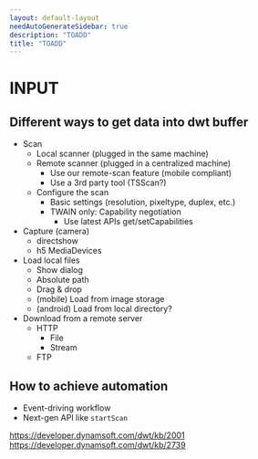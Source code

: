 ```yaml
---
layout: default-layout
needAutoGenerateSidebar: true
description: "TOADD"
title: "TOADD"
---
```


# INPUT

## Different ways to get data into dwt buffer

- Scan
    - Local scanner (plugged in the same machine)
    - Remote scanner (plugged in a centralized machine)
        - Use our remote-scan feature (mobile compliant)
        - Use a 3rd party tool (TSScan?)
    - Configure the scan
        - Basic settings (resolution, pixeltype, duplex, etc.)
        - TWAIN only: Capability negotiation
            - Use latest APIs get/setCapabilities
- Capture (camera)
    - directshow
    - h5 MediaDevices
- Load local files
    - Show dialog
    - Absolute path
    - Drag & drop
    - (mobile) Load from image storage 
    - (android) Load from local directory?
- Download from a remote server
    - HTTP
        - File
        - Stream
    - FTP

## How to achieve automation

- Event-driving workflow
- Next-gen API like `startScan`


https://developer.dynamsoft.com/dwt/kb/2001
https://developer.dynamsoft.com/dwt/kb/2739

